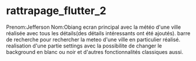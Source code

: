 # rattrapage_flutter_2
Prenom:Jefferson
Nom:Obiang
ecran principal avec la météo d'une ville réalisée avec tous les détails(des détails intéressants ont été ajoutés).
barre de recherche pour rechercher la meteo d'une ville en particulier réalisé.
realisation d'une partie settings avec la possibilite de changer le background en blanc ou noir et d'autres fonctionnalités classiques aussi.


